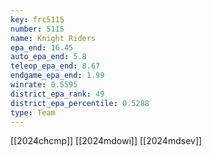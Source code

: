 ```yaml
---
key: frc5115
number: 5115
name: Knight Riders
epa_end: 16.45
auto_epa_end: 5.8
teleop_epa_end: 8.67
endgame_epa_end: 1.99
winrate: 0.5595
district_epa_rank: 49
district_epa_percentile: 0.5288
type: Team
---
```

[[2024chcmp]]
[[2024mdowi]]
[[2024mdsev]]
